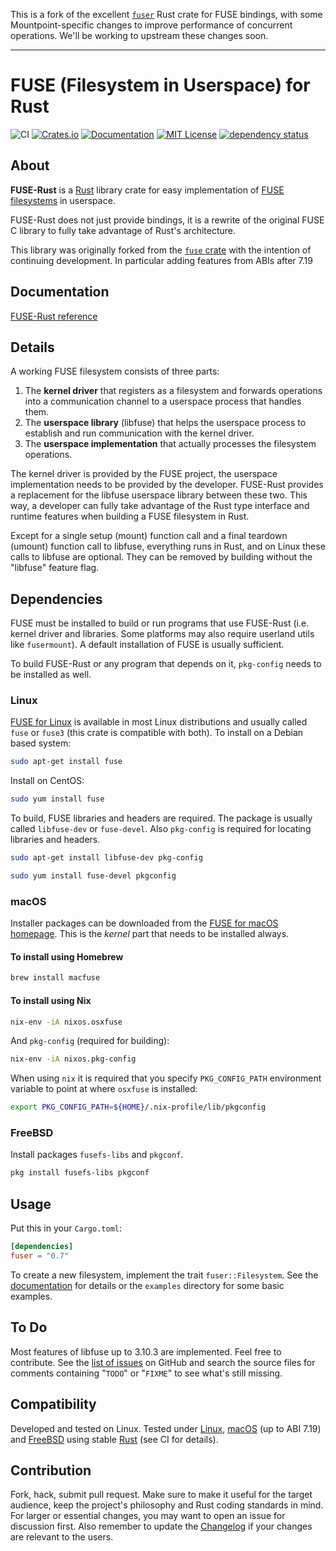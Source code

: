 This is a fork of the excellent [`fuser`](https://github.com/cberner/fuser) Rust crate for FUSE bindings, with some Mountpoint-specific changes to improve performance of concurrent operations. We'll be working to upstream these changes soon.

---

# FUSE (Filesystem in Userspace) for Rust

![CI](https://github.com/cberner/fuser/actions/workflows/ci.yml/badge.svg)
[![Crates.io](https://img.shields.io/crates/v/fuser.svg)](https://crates.io/crates/fuser)
[![Documentation](https://docs.rs/fuser/badge.svg)](https://docs.rs/fuser)
[![MIT License](https://img.shields.io/badge/license-MIT-blue.svg)](https://github.com/cberner/fuser/blob/master/LICENSE.md)
[![dependency status](https://deps.rs/repo/github/cberner/fuser/status.svg)](https://deps.rs/repo/github/cberner/fuser)

## About

**FUSE-Rust** is a [Rust] library crate for easy implementation of [FUSE filesystems][FUSE for Linux] in userspace.

FUSE-Rust does not just provide bindings, it is a rewrite of the original FUSE C library to fully take advantage of Rust's architecture.

This library was originally forked from the [`fuse` crate](https://github.com/zargony/fuse-rs) with the intention
of continuing development. In particular adding features from ABIs after 7.19

## Documentation

[FUSE-Rust reference][Documentation]

## Details

A working FUSE filesystem consists of three parts:

1. The **kernel driver** that registers as a filesystem and forwards operations into a communication channel to a userspace process that handles them.
1. The **userspace library** (libfuse) that helps the userspace process to establish and run communication with the kernel driver.
1. The **userspace implementation** that actually processes the filesystem operations.

The kernel driver is provided by the FUSE project, the userspace implementation needs to be provided by the developer. FUSE-Rust provides a replacement for the libfuse userspace library between these two. This way, a developer can fully take advantage of the Rust type interface and runtime features when building a FUSE filesystem in Rust.

Except for a single setup (mount) function call and a final teardown (umount) function call to libfuse, everything runs in Rust, and on Linux these calls to libfuse are optional. They can be removed by building without the "libfuse" feature flag.

## Dependencies

FUSE must be installed to build or run programs that use FUSE-Rust (i.e. kernel driver and libraries. Some platforms may also require userland utils like `fusermount`). A default installation of FUSE is usually sufficient.

To build FUSE-Rust or any program that depends on it, `pkg-config` needs to be installed as well.

### Linux

[FUSE for Linux] is available in most Linux distributions and usually called `fuse` or `fuse3` (this crate is compatible with both). To install on a Debian based system:

```sh
sudo apt-get install fuse
```

Install on CentOS:

```sh
sudo yum install fuse
```

To build, FUSE libraries and headers are required. The package is usually called `libfuse-dev` or `fuse-devel`. Also `pkg-config` is required for locating libraries and headers.

```sh
sudo apt-get install libfuse-dev pkg-config
```

```sh
sudo yum install fuse-devel pkgconfig
```

### macOS

Installer packages can be downloaded from the [FUSE for macOS homepage][FUSE for macOS]. This is the *kernel* part that needs to be installed always.

#### To install using Homebrew

```sh
brew install macfuse
```

#### To install using Nix

``` sh
nix-env -iA nixos.osxfuse
```

And `pkg-config` (required for building):

``` sh
nix-env -iA nixos.pkg-config
```

When using `nix` it is required that you specify `PKG_CONFIG_PATH` environment variable to point at where `osxfuse` is installed:

``` sh
export PKG_CONFIG_PATH=${HOME}/.nix-profile/lib/pkgconfig
```

### FreeBSD

Install packages `fusefs-libs` and `pkgconf`.

```sh
pkg install fusefs-libs pkgconf
```

## Usage

Put this in your `Cargo.toml`:

```toml
[dependencies]
fuser = "0.7"
```

To create a new filesystem, implement the trait `fuser::Filesystem`. See the [documentation] for details or the `examples` directory for some basic examples.

## To Do

Most features of libfuse up to 3.10.3 are implemented. Feel free to contribute. See the [list of issues][issues] on GitHub and search the source files for comments containing "`TODO`" or "`FIXME`" to see what's still missing.

## Compatibility

Developed and tested on Linux. Tested under [Linux][FUSE for Linux], [macOS][FUSE for macOS] (up to ABI 7.19) and [FreeBSD][FUSE for FreeBSD] using stable [Rust] (see CI for details).

## Contribution

Fork, hack, submit pull request. Make sure to make it useful for the target audience, keep the project's philosophy and Rust coding standards in mind. For larger or essential changes, you may want to open an issue for discussion first. Also remember to update the [Changelog] if your changes are relevant to the users.

[Rust]: https://rust-lang.org
[Homebrew]: https://brew.sh
[Changelog]: https://keepachangelog.com/en/1.0.0/

[FUSE-Rust]: https://github.com/cberner/fuser
[issues]: https://github.com/cberner/fuser/issues
[Documentation]: https://docs.rs/fuser

[FUSE for Linux]: https://github.com/libfuse/libfuse/
[FUSE for macOS]: https://osxfuse.github.io
[FUSE for FreeBSD]: https://wiki.freebsd.org/FUSEFS

